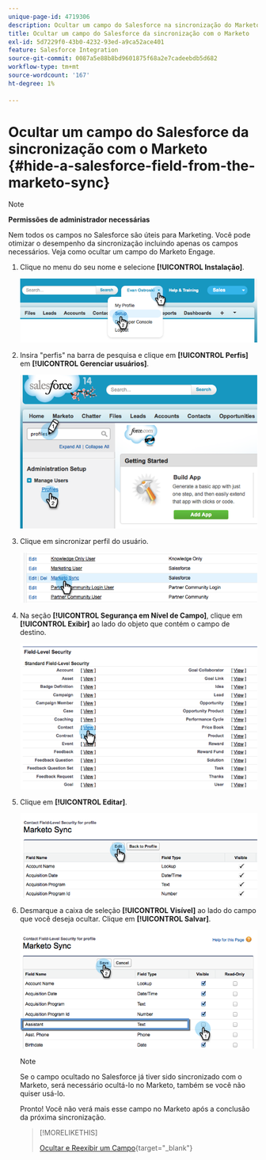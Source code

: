 ```yaml
---
unique-page-id: 4719306
description: Ocultar um campo do Salesforce na sincronização do Marketo - Documentação do Marketo - Documentação do produto
title: Ocultar um campo do Salesforce da sincronização com o Marketo
exl-id: 5d7229f0-43b0-4232-93ed-a9ca52ace401
feature: Salesforce Integration
source-git-commit: 0087a5e88b8bd9601875f68a2e7cadeebdb5d682
workflow-type: tm+mt
source-wordcount: '167'
ht-degree: 1%

---
```


# Ocultar um campo do Salesforce da sincronização com o Marketo {#hide-a-salesforce-field-from-the-marketo-sync}

>[!NOTE]
>
>**Permissões de administrador necessárias**

Nem todos os campos no Salesforce são úteis para Marketing. Você pode otimizar o desempenho da sincronização incluindo apenas os campos necessários. Veja como ocultar um campo do Marketo Engage.

1. Clique no menu do seu nome e selecione **[!UICONTROL Instalação]**.

   ![](assets/image2015-6-30-15-3a11-3a23.png)

1. Insira &quot;perfis&quot; na barra de pesquisa e clique em **[!UICONTROL Perfis]** em **[!UICONTROL Gerenciar usuários]**.

   ![](assets/image2015-6-30-15-3a12-3a46.png)

1. Clique em sincronizar perfil do usuário.

   ![](assets/image2015-6-30-15-3a17-3a38.png)

1. Na seção **[!UICONTROL Segurança em Nível de Campo]**, clique em **[!UICONTROL Exibir]** ao lado do objeto que contém o campo de destino.

   ![](assets/image2015-6-30-15-3a24-3a32.png)

1. Clique em **[!UICONTROL Editar]**.

   ![](assets/image2015-6-30-15-3a25-3a42.png)

1. Desmarque a caixa de seleção **[!UICONTROL Visível]** ao lado do campo que você deseja ocultar. Clique em **[!UICONTROL Salvar]**.

   ![](assets/image2015-6-30-15-3a27-3a16.png)

   >[!NOTE]
   >
   >Se o campo ocultado no Salesforce já tiver sido sincronizado com o Marketo, será necessário ocultá-lo no Marketo, também se você não quiser usá-lo.

   Pronto! Você não verá mais esse campo no Marketo após a conclusão da próxima sincronização.

   >[!MORELIKETHIS]
   >
   >[Ocultar e Reexibir um Campo](/help/marketo/product-docs/administration/field-management/hide-and-unhide-a-field.md){target="_blank"}
